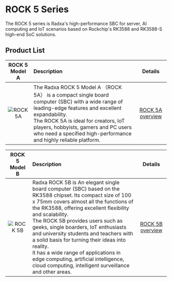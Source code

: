﻿---
sidebar_label: 'Product Series Overview'
sidebar_position: 1
---

# ROCK 5 Series

The ROCK 5 series is Radxa's high-performance SBC for server, AI computing and IoT scenarios based on Rockchip's RK3588 and RK3588-S high-end SoC solutions.

## Product List

|ROCK 5 Model A|Description|Details|
|:-:|:-|:-:|
|![ROCK 5A](/img/rock5a/ROCK-5A-comic.webp)|The Radxa ROCK 5 Model A （ROCK 5A） is a compact single board computer (SBC) with a wide range of leading-edge features and excellent expandability. <br/>The ROCK 5A is ideal for creators, IoT players, hobbyists, gamers and PC users who need a specified high-performance and highly reliable platform.|[ROCK 5A overview](/rock5/rock5a/getting-started/overview)|

|ROCK 5 Model B|Description|Details|
|:-:|:-|:-:|
|![ROCK 5B](/img/rock5b/ROCK-5B-comic.webp)|Radxa ROCK 5B is An elegant single board computer (SBC) based on the RK3588 chipset. Its compact size of 100 x 75mm covers almost all the functions of the RK3588, offering excellent flexibility and scalability.<br/>The ROCK 5B provides users such as geeks, single boarders, IoT enthusiasts and university students and teachers with a solid basis for turning their ideas into reality.<br/>It has a wide range of applications in edge computing, artificial intelligence, cloud computing, intelligent surveillance and other areas.|[ROCK 5B overview](/rock5/rock5b/getting-started/overview)|
